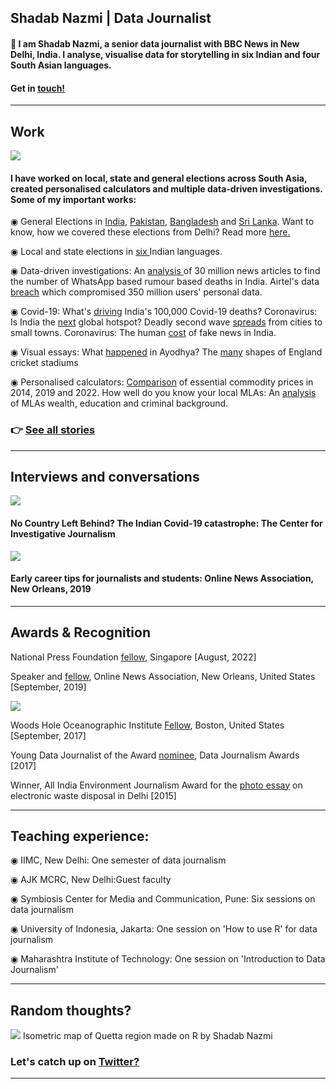 ## Shadab Nazmi | Data Journalist
####  👋 I am Shadab Nazmi, a senior data journalist with BBC News in New Delhi, India. I analyse, visualise data for storytelling in six Indian and four South Asian languages. 

#### Get in <a href = "mailto: shadabnazmi@gmail.com">touch!</a>
---

## Work

<img src="https://i.ibb.co/4j7ZXYj/shada.png"/>

#### I have worked on local, state and general elections across South Asia, created personalised calculators and multiple data-driven investigations. Some of my important works:

◉ General Elections in <a href ="https://www.bbc.com/news/world-asia-india-48315659">India</a>, <a href ="https://www.bbc.com/urdu/pakistan-44922604">Pakistan</a>, <a href ="https://www.bbc.com/bengali/news-46603636">Bangladesh</a> and <a href = "https://www.bbc.com/sinhala/50434444">Sri Lanka</a>. Want to know, how we covered these elections from Delhi? Read more <a href = "https://shadabnazmi.medium.com/how-delhi-visual-journalism-covered-pakistan-elections-b55a8ebc3b96">here.</a>

◉ Local and state elections in <a href = "https://www.bbc.co.uk/news/resources/idt-b319d877-1dbf-4faa-a77d-b07da2f406ef">six </a> Indian languages.

◉ Data-driven investigations: An <a href ="https://www.bbc.co.uk/news/resources/idt-e5043092-f7f0-42e9-9848-5274ac896e6d">analysis </a> of 30 million news articles to find the number of WhatsApp based rumour based deaths in India. Airtel's data <a href ="https://www.bbc.com/news/world-asia-india-50641608">breach</a> which compromised 350 million users' personal data.

◉ Covid-19: What's <a href = "https://www.bbc.com/news/world-asia-india-54352222">driving</a> India's 100,000 Covid-19 deaths? Coronavirus: Is India the <a href = "https://www.bbc.com/news/world-asia-india-53284144">next</a> global hotspot? Deadly second wave <a href ="https://www.bbc.com/news/world-asia-india-56913047">spreads</a> from cities to small towns. Coronavirus: The human <a href ="https://www.bbc.com/news/world-asia-india-53165436">cost</a> of fake news in India.

◉ Visual essays: What <a href ="https://www.bbc.com/hindi/extra/orIkBvrrzN/ayodya_land_dispute">happened</a> in Ayodhya? The <a href ="https://www.bbc.co.uk/sport/extra/vjVnELf6Ih/shapes_cricket_stadiums">many</a> shapes of England cricket stadiums

◉ Personalised calculators: <a href = "https://www.bbc.com/hindi/india-47025982">Comparison</a> of essential commodity prices in 2014, 2019 and 2022. How well do you know your local MLAs: An <a href ="https://www.bbc.com/hindi/resources/idt-7f9b7c45-27d7-4599-a326-c71be67273f0">analysis</a> of MLAs wealth, education and criminal background.

### 👉 <a href ="https://muckrack.com/shadab-nazmi/articles">See all stories</a>
---
## Interviews and conversations

<a href="https://tcij.org/summer-conference-event/cijsummer-india-covid-19-discussion/"><img src="https://i.ytimg.com/vi/n0fQuPDFAks/maxresdefault.jpg"/></a>
#### No Country Left Behind? The Indian Covid-19 catastrophe: The Center for Investigative Journalism

<a href = "https://journalists.org/resources/early-career-tips-from-our-2019-mj-bear-fellows/"><img src="https://journalists.org/wp-content/uploads/2019/10/ONA_Conference_2019_2AD5374-e1570482353142.jpg"/></a>

#### Early career tips for journalists and students: Online News Association, New Orleans, 2019
---

## Awards & Recognition

National Press Foundation <a href = "https://nationalpress.org/newsfeed/npf-selects-22-journalists-for-2022-international-trade-fellowship-in-singapore/">fellow</a>, Singapore [August, 2022]

Speaker and <a href = "https://journalists.org/programs/mj-bear-fellowship/">fellow</a>, Online News Association, New Orleans, United States [September, 2019]

<img src="https://www.whoi.edu/wp-content/uploads/2019/03/2017-graphics-OSJ_Fellows.jpg"/>


Woods Hole Oceanographic Institute <a href = "https://www.whoi.edu/press-room/journalism-fellowship/past-fellows/">Fellow</a>, Boston, United States [September, 2017]

Young Data Journalist of the Award <a href = "https://medium.com/data-journalism-awards/the-data-journalism-awards-2017-shortlist-6697cbac334f">nominee</a>, Data Journalism Awards [2017]

Winner, All India Environment Journalism Award for the <a href = "https://www.indialegallive.com/in-pictures/computer-graveyard/">photo essay</a> on electronic waste disposal in Delhi [2015]

---

## Teaching experience:

◉ IIMC, New Delhi: One semester of data journalism

◉ AJK MCRC, New Delhi:Guest faculty

◉ Symbiosis Center for Media and Communication, Pune: Six sessions on data journalism

◉ University of Indonesia, Jakarta: One session on 'How to use R' for data journalism

◉ Maharashtra Institute of Technology: One session on 'Introduction to Data Journalism'

---
## Random thoughts?
<img src="https://pbs.twimg.com/media/FhrM_1fUoAUkfLk?format=jpg&name=large"/>
Isometric map of Quetta region made on R by Shadab Nazmi

### Let's catch up on <a href = "https://twitter.com/shadabnazmi">Twitter?</a>




---

